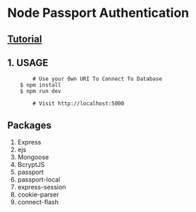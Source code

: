 # Node Passport Authentication

## [Tutorial](https://youtu.be/vkIltwAySrk)

## 1. USAGE
`````
        # Use your Own URI To Connect To Database
    $ npm install
    $ npm run dev

        # Visit http://localhost:5000
`````

## Packages

1. Express
2. ejs
2. Mongoose
4. BcryptJS
5. passport
6. passport-local
7. express-session
8. cookie-parser
9. connect-flash
